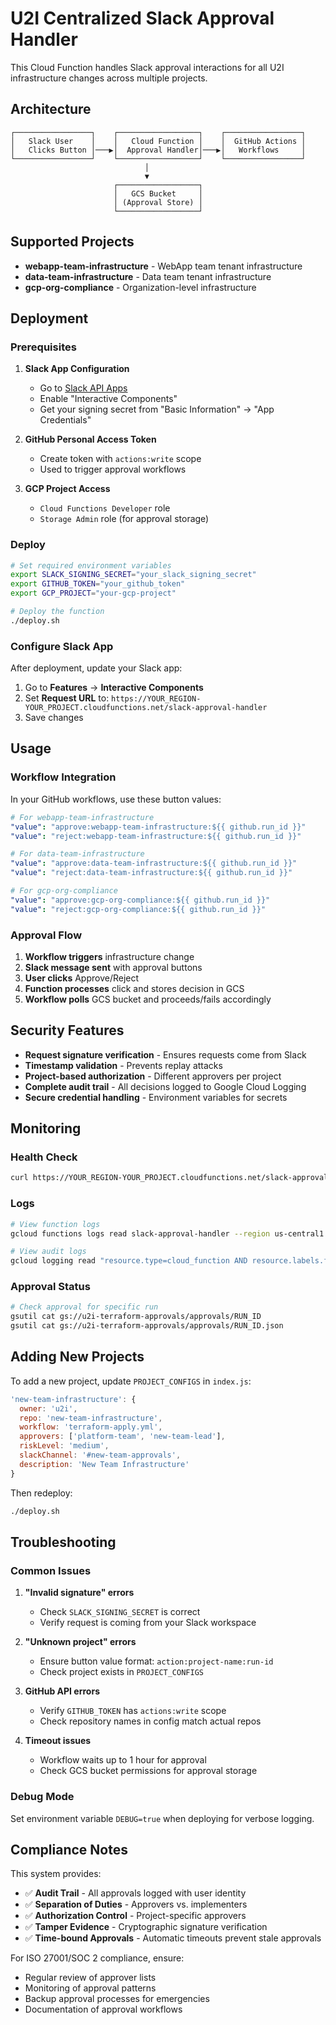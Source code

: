 # U2I Centralized Slack Approval Handler

This Cloud Function handles Slack approval interactions for all U2I infrastructure changes across multiple projects.

## Architecture

```
┌─────────────────┐    ┌──────────────────┐    ┌─────────────────┐
│   Slack User    │    │   Cloud Function │    │  GitHub Actions │
│   Clicks Button │───▶│  Approval Handler│───▶│   Workflows     │
└─────────────────┘    └──────────────────┘    └─────────────────┘
                              │
                              ▼
                       ┌──────────────────┐
                       │   GCS Bucket     │
                       │ (Approval Store) │
                       └──────────────────┘
```

## Supported Projects

- **webapp-team-infrastructure** - WebApp team tenant infrastructure
- **data-team-infrastructure** - Data team tenant infrastructure  
- **gcp-org-compliance** - Organization-level infrastructure

## Deployment

### Prerequisites

1. **Slack App Configuration**
   - Go to [Slack API Apps](https://api.slack.com/apps)
   - Enable "Interactive Components"
   - Get your signing secret from "Basic Information" → "App Credentials"

2. **GitHub Personal Access Token**
   - Create token with `actions:write` scope
   - Used to trigger approval workflows

3. **GCP Project Access**
   - `Cloud Functions Developer` role
   - `Storage Admin` role (for approval storage)

### Deploy

```bash
# Set required environment variables
export SLACK_SIGNING_SECRET="your_slack_signing_secret"
export GITHUB_TOKEN="your_github_token"  
export GCP_PROJECT="your-gcp-project"

# Deploy the function
./deploy.sh
```

### Configure Slack App

After deployment, update your Slack app:

1. Go to **Features** → **Interactive Components**
2. Set **Request URL** to: `https://YOUR_REGION-YOUR_PROJECT.cloudfunctions.net/slack-approval-handler`
3. Save changes

## Usage

### Workflow Integration

In your GitHub workflows, use these button values:

```yaml
# For webapp-team-infrastructure
"value": "approve:webapp-team-infrastructure:${{ github.run_id }}"
"value": "reject:webapp-team-infrastructure:${{ github.run_id }}"

# For data-team-infrastructure  
"value": "approve:data-team-infrastructure:${{ github.run_id }}"
"value": "reject:data-team-infrastructure:${{ github.run_id }}"

# For gcp-org-compliance
"value": "approve:gcp-org-compliance:${{ github.run_id }}"
"value": "reject:gcp-org-compliance:${{ github.run_id }}"
```

### Approval Flow

1. **Workflow triggers** infrastructure change
2. **Slack message sent** with approval buttons
3. **User clicks** Approve/Reject
4. **Function processes** click and stores decision in GCS
5. **Workflow polls** GCS bucket and proceeds/fails accordingly

## Security Features

- **Request signature verification** - Ensures requests come from Slack
- **Timestamp validation** - Prevents replay attacks
- **Project-based authorization** - Different approvers per project
- **Complete audit trail** - All decisions logged to Google Cloud Logging
- **Secure credential handling** - Environment variables for secrets

## Monitoring

### Health Check

```bash
curl https://YOUR_REGION-YOUR_PROJECT.cloudfunctions.net/slack-approval-handler/health
```

### Logs

```bash
# View function logs
gcloud functions logs read slack-approval-handler --region us-central1

# View audit logs
gcloud logging read "resource.type=cloud_function AND resource.labels.function_name=slack-approval-handler"
```

### Approval Status

```bash
# Check approval for specific run
gsutil cat gs://u2i-terraform-approvals/approvals/RUN_ID
gsutil cat gs://u2i-terraform-approvals/approvals/RUN_ID.json
```

## Adding New Projects

To add a new project, update `PROJECT_CONFIGS` in `index.js`:

```javascript
'new-team-infrastructure': {
  owner: 'u2i',
  repo: 'new-team-infrastructure',
  workflow: 'terraform-apply.yml',
  approvers: ['platform-team', 'new-team-lead'],
  riskLevel: 'medium',
  slackChannel: '#new-team-approvals',
  description: 'New Team Infrastructure'
}
```

Then redeploy:

```bash
./deploy.sh
```

## Troubleshooting

### Common Issues

1. **"Invalid signature" errors**
   - Check `SLACK_SIGNING_SECRET` is correct
   - Verify request is coming from your Slack workspace

2. **"Unknown project" errors**
   - Ensure button value format: `action:project-name:run-id`
   - Check project exists in `PROJECT_CONFIGS`

3. **GitHub API errors**
   - Verify `GITHUB_TOKEN` has `actions:write` scope
   - Check repository names in config match actual repos

4. **Timeout issues**
   - Workflow waits up to 1 hour for approval
   - Check GCS bucket permissions for approval storage

### Debug Mode

Set environment variable `DEBUG=true` when deploying for verbose logging.

## Compliance Notes

This system provides:
- ✅ **Audit Trail** - All approvals logged with user identity
- ✅ **Separation of Duties** - Approvers vs. implementers
- ✅ **Authorization Control** - Project-specific approvers
- ✅ **Tamper Evidence** - Cryptographic signature verification
- ✅ **Time-bound Approvals** - Automatic timeouts prevent stale approvals

For ISO 27001/SOC 2 compliance, ensure:
- Regular review of approver lists
- Monitoring of approval patterns
- Backup approval processes for emergencies
- Documentation of approval workflows